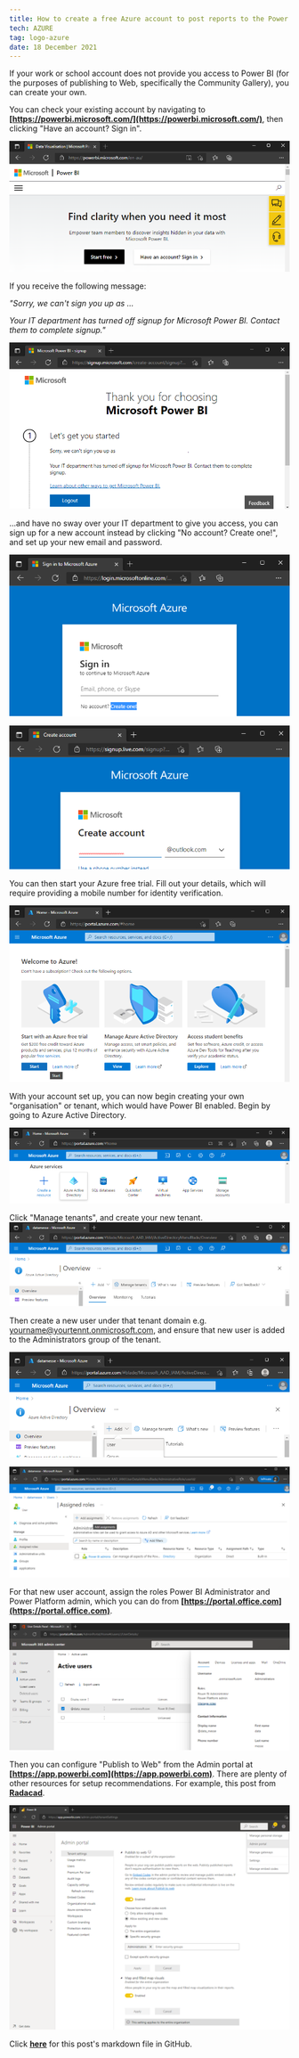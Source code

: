 ```yaml
---
title: How to create a free Azure account to post reports to the Power BI Gallery
tech: AZURE
tag: logo-azure
date: 18 December 2021
---
```


If your work or school account does not provide you access to Power BI (for the purposes of publishing to Web, specifically the Community Gallery), you can create your own. 

You can check your existing account by navigating to **[https://powerbi.microsoft.com/](https://powerbi.microsoft.com/)**, then clicking "Have an account? Sign in".

![Check Power BI sign in](https://raw.githubusercontent.com/datamesse/datamesse.github.io/main/src/assets-blog/2021-12-18--01.png?raw=true)

If you receive the following message:

*"Sorry, we can't sign you up as ...*

*Your IT department has turned off signup for Microsoft Power BI. Contact them to complete signup."*

![Power BI sign up disabled](https://raw.githubusercontent.com/datamesse/datamesse.github.io/main/src/assets-blog/2021-12-18--02.png?raw=true)

...and have no sway over your IT department to give you access, you can sign up for a new account instead by clicking "No account? Create one!", and set up your new email and password.

![Azure Sign in create account](https://raw.githubusercontent.com/datamesse/datamesse.github.io/main/src/assets-blog/2021-12-18--03.png?raw=true)

![Azure create a new account](https://raw.githubusercontent.com/datamesse/datamesse.github.io/main/src/assets-blog/2021-12-18--04.png?raw=true)

You can then start your Azure free trial. Fill out your details, which will require providing a mobile number for identity verification.

![Azure portal](https://raw.githubusercontent.com/datamesse/datamesse.github.io/main/src/assets-blog/2021-12-18--05.png?raw=true)

With your account set up, you can now begin creating your own "organisation" or tenant, which would have Power BI enabled. Begin by going to Azure Active Directory.

![Azure Active Directory](https://raw.githubusercontent.com/datamesse/datamesse.github.io/main/src/assets-blog/2021-12-18--06.png?raw=true)

Click "Manage tenants", and create your new tenant.
![Azure Active Directory Manage tenants](https://raw.githubusercontent.com/datamesse/datamesse.github.io/main/src/assets-blog/2021-12-18--07.png?raw=true)

Then create a new user under that tenant domain e.g. yourname@yourtennt.onmicrosoft.com, and ensure that new user is added to the Administrators group of the tenant.

![Azure Active Directory Add User](https://raw.githubusercontent.com/datamesse/datamesse.github.io/main/src/assets-blog/2021-12-18--08.png?raw=true)

![Azure Active Directory Add User Assignment](https://raw.githubusercontent.com/datamesse/datamesse.github.io/main/src/assets-blog/2021-12-18--08a.png?raw=true)

For that new user account, assign the roles Power BI Administrator and Power Platform admin, which you can do from **[https://portal.office.com](https://portal.office.com)**.

![Microsoft 365 admin center](https://raw.githubusercontent.com/datamesse/datamesse.github.io/main/src/assets-blog/2021-12-18--09.png?raw=true)

Then you can configure "Publish to Web" from the Admin portal at **[https://app.powerbi.com](https://app.powerbi.com)**. There are plenty of other resources for setup recommendations. For example, this post from **[Radacad](https://radacad.com/power-bi-administrator-tenant-settings-configuration-you-dont-dare-to-miss)**.

![Power BI Admin portal](https://raw.githubusercontent.com/datamesse/datamesse.github.io/main/src/assets-blog/2021-12-18--10.png?raw=true)

Click **[here](https://github.com/datamesse/datamesse.github.io/blob/main/src/posts/2021-12-18.md)** for this post's markdown file in GitHub.